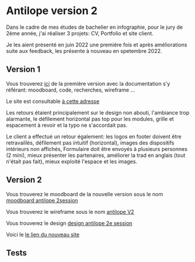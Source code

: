 # Antilope version 2

Dans le cadre de mes études de bachelier en infographie, pour le jury de 2ème année, j'ai réaliser 3 projets: CV, Portfolio et site client.

Je les aient présenté en juin 2022 une première fois et après améliorations suite aux feedback, les présente à nouveau en spetembre 2022.

## Version 1

Vous trouverez [ici](https://github.com/AlineDB/projet_Antilope) de la première version avec la documentation s'y référant: moodboard, code, recherches, wireframe ...

Le site est consultable [à cette adresse](https://antilope.aline-db.be/fr/)

Les retours étaient principalement sur le design non abouti, l'ambiance trop alarmante, le défilement horizontal pas top pour les modules,
grille et espacement à revoir et la typo ne s'accordait pas.

Le client a effectué un retour également: les logos en footer doivent être retravaillés, défilement pas intuitif (horizontal), images des dispositifs
intérieurs non affichés, Formulaire doit être envoyés à plusieurs personnes (2 mini), mieux présenter les partenaires, améliorer la trad en anglais (tout n'était pas fait),
mieux exploité l'espace et les images.

## Version 2

Vous trouverez le moodboard de la nouvelle version sous le nom [moodboard antilope 2session](https://github.com/AlineDB/antilope-V2/tree/main/Doc)

Vous trouverez le wireframe sous le nom [antilope V2](https://github.com/AlineDB/antilope-V2/tree/main/Doc)

Vous trouverez le design [design antilope 2e session](https://github.com/AlineDB/antilope-V2/tree/main/Doc)

Voici le [le lien du nouveau site](https://breathe-antilope.aline-db.be)

## Tests

